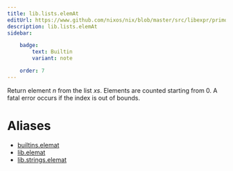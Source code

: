```yaml
---
title: lib.lists.elemAt
editUrl: https://www.github.com/nixos/nix/blob/master/src/libexpr/primops.cc
description: lib.lists.elemAt
sidebar:

    badge:
        text: Builtin
        variant: note

    order: 7
---
```


Return element *n* from the list *xs*. Elements are counted starting
from 0. A fatal error occurs if the index is out of bounds.


# Aliases

- [builtins.elemat](/nix-doc-comments/reference/builtins/builtins-elemat)
- [lib.elemat](/nix-doc-comments/reference/lib/lib-elemat)
- [lib.strings.elemat](/nix-doc-comments/reference/lib/strings/lib-strings-elemat)


